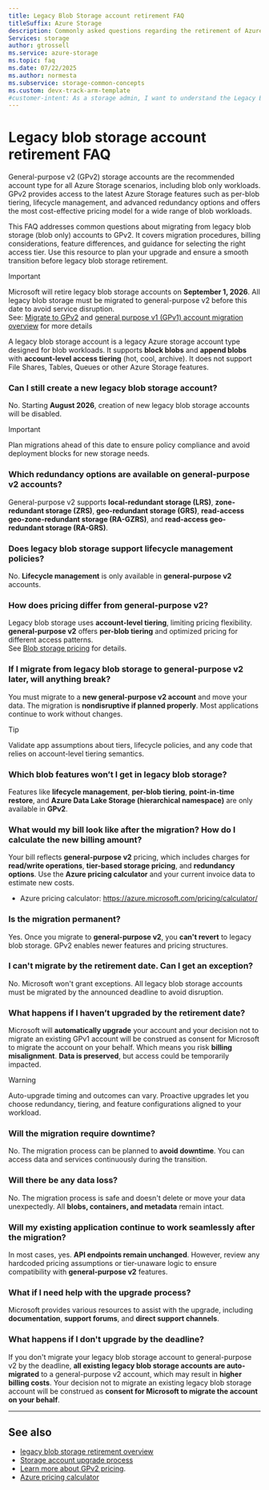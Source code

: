 ```yaml
---
title: Legacy Blob Storage account retirement FAQ
titleSuffix: Azure Storage
description: Commonly asked questions regarding the retirement of Azure General-purpose v1 (GPv1) legacy blob storage accounts and upgrading to GPv2.
Services: storage
author: gtrossell
ms.service: azure-storage
ms.topic: faq
ms.date: 07/22/2025
ms.author: normesta
ms.subservice: storage-common-concepts
ms.custom: devx-track-arm-template
#customer-intent: As a storage admin, I want to understand the Legacy Blob Storage retirement so that I can prepare for a smooth migration to GPv2.
---
```


# Legacy blob storage account retirement FAQ

General-purpose v2 (GPv2) storage accounts are the recommended account type for all Azure Storage scenarios, including blob only workloads. GPv2 provides access to the latest Azure Storage features such as per-blob tiering, lifecycle management, and advanced redundancy options and offers the most cost-effective pricing model for a wide range of blob workloads.

This FAQ addresses common questions about migrating from legacy blob storage (blob only) accounts to GPv2. It covers migration procedures, billing considerations, feature differences, and guidance for selecting the right access tier. Use this resource to plan your upgrade and ensure a smooth transition before legacy blob storage retirement.

> [!IMPORTANT]
> Microsoft will retire legacy blob storage accounts on **September 1, 2026**. All legacy blob storage must be migrated to general-purpose v2 before this date to avoid service disruption.  
> See: [Migrate to GPv2](storage-account-upgrade.md) and [general purpose v1 (GPv1) account migration overview](general-purpose-version-1-account-migration-overview.md) for more details


A legacy blob storage account is a legacy Azure storage account type designed for blob workloads. It supports **block blobs** and **append blobs** with **account-level access tiering** (hot, cool, archive). It does not support File Shares, Tables, Queues or other Azure Storage features.

### Can I still create a new legacy blob storage account?

No. Starting **August 2026**, creation of new legacy blob storage accounts will be disabled.

> [!IMPORTANT]
> Plan migrations ahead of this date to ensure policy compliance and avoid deployment blocks for new storage needs.

### Which redundancy options are available on general-purpose v2 accounts?

General-purpose v2 supports **local-redundant storage (LRS)**, **zone-redundant storage (ZRS)**, **geo-redundant storage (GRS)**, **read-access geo-zone-redundant storage (RA-GZRS)**, and **read-access geo-redundant storage (RA-GRS)**.

### Does legacy blob storage support lifecycle management policies?

No. **Lifecycle management** is only available in **general-purpose v2** accounts.

### How does pricing differ from general-purpose v2?

Legacy blob storage uses **account-level tiering**, limiting pricing flexibility. **general-purpose v2** offers **per-blob tiering** and optimized pricing for different access patterns.  
See [Blob storage pricing](https://azure.microsoft.com/pricing/details/storage/blobs/) for details.

### If I migrate from legacy blob storage to general-purpose v2 later, will anything break?

You must migrate to a **new general-purpose v2 account** and move your data. The migration is **nondisruptive if planned properly**. Most applications continue to work without changes.

> [!TIP]
> Validate app assumptions about tiers, lifecycle policies, and any code that relies on account-level tiering semantics.

### Which blob features won’t I get in legacy blob storage?

Features like **lifecycle management**, **per-blob tiering**, **point-in-time restore**, and **Azure Data Lake Storage (hierarchical namespace)** are only available in **GPv2**.

### What would my bill look like after the migration? How do I calculate the new billing amount?

Your bill reflects **general-purpose v2** pricing, which includes charges for **read/write operations**, **tier-based storage pricing**, and **redundancy options**. Use the **Azure pricing calculator** and your current invoice data to estimate new costs.

- Azure pricing calculator: https://azure.microsoft.com/pricing/calculator/

### Is the migration permanent?

Yes. Once you migrate to **general-purpose v2**, you **can't revert** to legacy blob storage. GPv2 enables newer features and pricing structures.

### I can't migrate by the retirement date. Can I get an exception?

No. Microsoft won't grant exceptions. All legacy blob storage accounts must be migrated by the announced deadline to avoid disruption.

### What happens if I haven’t upgraded by the retirement date?

Microsoft will **automatically upgrade** your account and your decision not to migrate an existing GPv1 account will be construed as consent for Microsoft to migrate the account on your behalf. Which means you risk **billing misalignment**. **Data is preserved**, but access could be temporarily impacted.

> [!WARNING]
> Auto-upgrade timing and outcomes can vary. Proactive upgrades let you choose redundancy, tiering, and feature configurations aligned to your workload.

### Will the migration require downtime?

No. The migration process can be planned to **avoid downtime**. You can access data and services continuously during the transition.

### Will there be any data loss?

No. The migration process is safe and doesn't delete or move your data unexpectedly. All **blobs, containers, and metadata** remain intact.

### Will my existing application continue to work seamlessly after the migration?

In most cases, yes. **API endpoints remain unchanged**. However, review any hardcoded pricing assumptions or tier-unaware logic to ensure compatibility with **general-purpose v2** features.

### What if I need help with the upgrade process?

Microsoft provides various resources to assist with the upgrade, including **documentation**, **support forums**, and **direct support channels**.

### What happens if I don't upgrade by the deadline?

If you don't migrate your legacy blob storage account to general-purpose v2 by the deadline, **all existing legacy blob storage accounts are auto-migrated** to a general-purpose v2 account, which may result in **higher billing costs**. Your decision not to migrate an existing legacy blob storage account will be construed as **consent for Microsoft to migrate the account on your behalf**.

---

## See also

- [legacy blob storage retirement overview](legacy-blob-storage-account-migration-overview.md)  
- [Storage account upgrade process](storage-account-upgrade.md)  
- [Learn more about GPv2 pricing](https://azure.microsoft.com/pricing/details/storage/blobs/).
- [Azure pricing calculator](https://azure.microsoft.com/pricing/calculator/)
